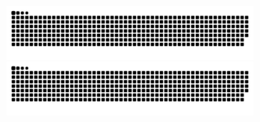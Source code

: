 ![GitHub Snake Light](https://raw.githubusercontent.com/blizhan/blizhan/output/github-contribution-grid-snake.svg#gh-light-mode-only)![github Snake dark](https://raw.githubusercontent.com/blizhan/blizhan/output/github-contribution-grid-snake-dark.svg#gh-dark-mod)
